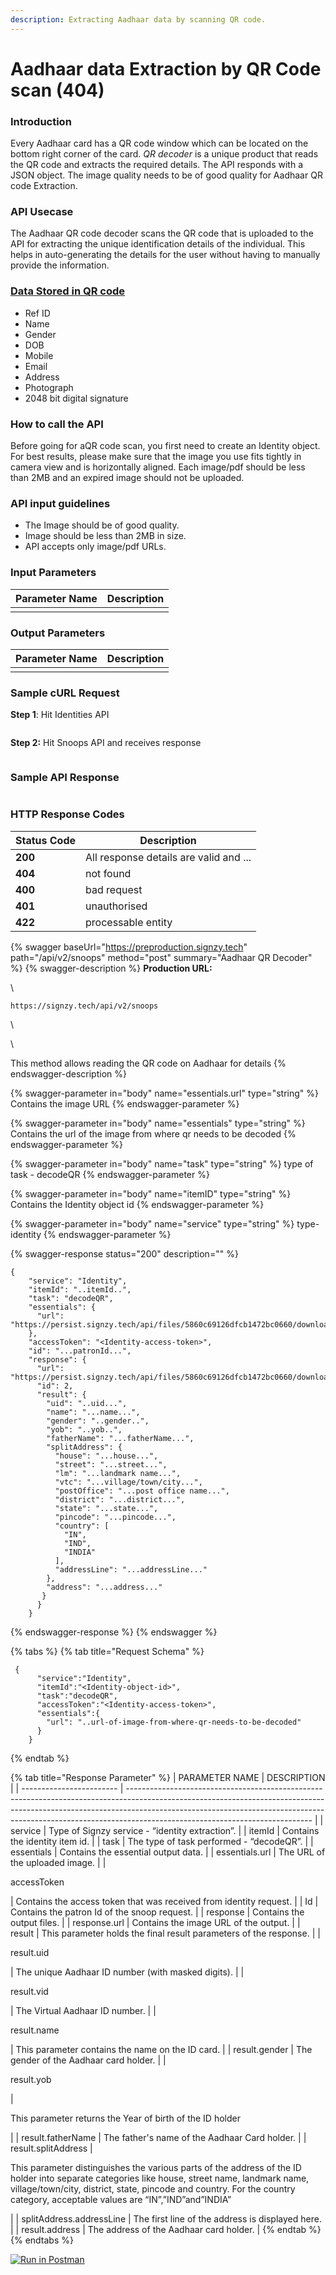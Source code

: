 ```yaml
---
description: Extracting Aadhaar data by scanning QR code.
---
```


# Aadhaar data Extraction by QR Code scan (404)

### Introduction

Every Aadhaar card has a QR code window which can be located on the bottom right corner of the card. _QR decoder_ is a unique product that reads the QR code and extracts the required details. The API responds with a JSON object. The image quality needs to be of good quality for Aadhaar QR code Extraction.

### API Usecase

The Aadhaar QR code decoder scans the QR code that is uploaded to the API for extracting the unique identification details of the individual. This helps in auto-generating the details for the user without having to manually provide the information.

### [Data Stored in QR code](https://uidai.gov.in/ecosystem/authentication-devices-documents/qr-code-reader.html)

* Ref ID
* Name
* Gender
* DOB
* Mobile
* Email
* Address
* Photograph
*   2048 bit digital signature



### How to call the API

Before going for aQR code scan, you first need to create an Identity object. For best results, please make sure that the image you use fits tightly in camera view and is horizontally aligned. Each image/pdf should be less than 2MB and an expired image should not be uploaded.

### API input guidelines

* The Image should be of good quality.
* Image should be less than 2MB in size.
* API accepts only image/pdf URLs.

### Input Parameters

| Parameter Name | Description |
| -------------- | ----------- |
|                |             |

### Output Parameters

| Parameter Name | Description |
| -------------- | ----------- |
|                |             |

### Sample cURL Request

**Step 1**: Hit Identities API

```
```

**Step 2:** Hit Snoops API and receives response

```
```

### Sample API Response

```
```

### **HTTP Response Codes**

| Status Code | Description                            |
| ----------- | -------------------------------------- |
| **200**     | All response details are valid and ... |
| **404**     | not found                              |
| **400**     | bad request                            |
| **401**     | unauthorised                           |
| **422**     | processable entity                     |

{% swagger baseUrl="https://preproduction.signzy.tech" path="/api/v2/snoops" method="post" summary="Aadhaar QR Decoder" %}
{% swagger-description %}
**Production URL:**

\




`https://signzy.tech/api/v2/snoops`

\




\


This method allows reading the QR code on Aadhaar for details
{% endswagger-description %}

{% swagger-parameter in="body" name="essentials.url" type="string" %}
Contains the image URL
{% endswagger-parameter %}

{% swagger-parameter in="body" name="essentials" type="string" %}
Contains the url of the image from where qr needs to be decoded
{% endswagger-parameter %}

{% swagger-parameter in="body" name="task" type="string" %}
type of task - decodeQR
{% endswagger-parameter %}

{% swagger-parameter in="body" name="itemID" type="string" %}
Contains the Identity object id
{% endswagger-parameter %}

{% swagger-parameter in="body" name="service" type="string" %}
type-identity
{% endswagger-parameter %}

{% swagger-response status="200" description="" %}
```
{
    "service": "Identity",
    "itemId": "..itemId..",
    "task": "decodeQR",
    "essentials": {
      "url": "https://persist.signzy.tech/api/files/5860c69126dfcb1472bc0660/download/h9vPIkcXnREZ4WnUaGmQgTqRzTNDTabW958pUIvStKiQEgSIfD.jpg"
    },
    "accessToken": "<Identity-access-token>",
    "id": "...patronId...",
    "response": {
      "url": "https://persist.signzy.tech/api/files/5860c69126dfcb1472bc0660/download/h9vPIkcXnREZ4WnUaGmQgTqRzTNDTabW958pUIvStKiQEgSIfD.jpg",
      "id": 2,
      "result": {
        "uid": "..uid...",
        "name": "...name...",
        "gender": "..gender..",
        "yob": "..yob..",
        "fatherName": "...fatherName...",
        "splitAddress": {
          "house": "...house...",
          "street": "...street...",
          "lm": "...landmark name...",
          "vtc": "...village/town/city...",
          "postOffice": "...post office name...",
          "district": "...district...",
          "state": "...state...",
          "pincode": "...pincode...",
          "country": [
            "IN",
            "IND",
            "INDIA"
          ],
          "addressLine": "...addressLine..."
        },
        "address": "...address..."
       }
      }
    }
```
{% endswagger-response %}
{% endswagger %}

{% tabs %}
{% tab title="Request Schema" %}
```
 {
      "service":"Identity",
      "itemId":"<Identity-object-id>",
      "task":"decodeQR",
      "accessToken":"<Identity-access-token>",
      "essentials":{
        "url": "..url-of-image-from-where-qr-needs-to-be-decoded"
      }
    }
```
{% endtab %}

{% tab title="Response Parameter" %}
| PARAMETER  NAME          | DESCRIPTION                                                                                                                                                                                                                                                                              |
| ------------------------ | ---------------------------------------------------------------------------------------------------------------------------------------------------------------------------------------------------------------------------------------------------------------------------------------- |
| service                  | Type of Signzy service - “identity extraction”.                                                                                                                                                                                                                                          |
| itemId                   | Contains the identity item id.                                                                                                                                                                                                                                                           |
| task                     | The type of task performed - “decodeQR”.                                                                                                                                                                                                                                                 |
| essentials               | Contains the essential output data.                                                                                                                                                                                                                                                      |
| essentials.url           | The URL of the uploaded image.                                                                                                                                                                                                                                                           |
| <p>accessToken<br></p>   | Contains the access token that was received from identity request.                                                                                                                                                                                                                       |
| Id                       | Contains the patron Id of the snoop request.                                                                                                                                                                                                                                             |
| response                 | Contains the output files.                                                                                                                                                                                                                                                               |
| response.url             | Contains the image URL of the output.                                                                                                                                                                                                                                                    |
| result                   | This parameter holds the final result parameters of the response.                                                                                                                                                                                                                        |
| <p>result.uid<br></p>    | The unique Aadhaar ID number (with masked digits).                                                                                                                                                                                                                                       |
| <p>result.vid<br></p>    | The Virtual Aadhaar ID number.                                                                                                                                                                                                                                                           |
| <p>result.name<br></p>   | This parameter contains the name on the ID card.                                                                                                                                                                                                                                         |
| result.gender            | The gender of the Aadhaar card holder.                                                                                                                                                                                                                                                   |
| <p>result.yob<br></p>    | <p>This parameter returns the Year of birth of the ID holder<br></p>                                                                                                                                                                                                                     |
| result.fatherName        | The father's name of the Aadhaar Card holder.                                                                                                                                                                                                                                            |
| result.splitAddress      | <p>This parameter distinguishes the various parts of the address of the ID holder into separate categories like house, street name, landmark name, village/town/city, district, state, pincode and country. For the country category, acceptable values are “IN”,”IND”and”INDIA”<br></p> |
| splitAddress.addressLine | The first line of the address is displayed here.                                                                                                                                                                                                                                         |
| result.address           | The address of the Aadhaar card holder.                                                                                                                                                                                                                                                  |
{% endtab %}
{% endtabs %}



&#x20;[![Run in Postman](https://run.pstmn.io/button.svg)](https://www.getpostman.com/run-collection/c08b1623d99f9139ddc1)

